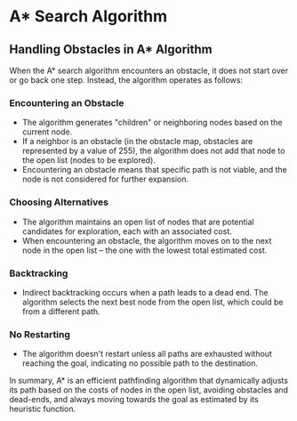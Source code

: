 
# A* Search Algorithm

## Handling Obstacles in A* Algorithm

When the A* search algorithm encounters an obstacle, it does not start over or go back one step. Instead, the algorithm operates as follows:

### Encountering an Obstacle
- The algorithm generates "children" or neighboring nodes based on the current node.
- If a neighbor is an obstacle (in the obstacle map, obstacles are represented by a value of 255), the algorithm does not add that node to the open list (nodes to be explored).
- Encountering an obstacle means that specific path is not viable, and the node is not considered for further expansion.

### Choosing Alternatives
- The algorithm maintains an open list of nodes that are potential candidates for exploration, each with an associated cost.
- When encountering an obstacle, the algorithm moves on to the next node in the open list – the one with the lowest total estimated cost.

### Backtracking
- Indirect backtracking occurs when a path leads to a dead end. The algorithm selects the next best node from the open list, which could be from a different path.

### No Restarting
- The algorithm doesn't restart unless all paths are exhausted without reaching the goal, indicating no possible path to the destination.

In summary, A* is an efficient pathfinding algorithm that dynamically adjusts its path based on the costs of nodes in the open list, avoiding obstacles and dead-ends, and always moving towards the goal as estimated by its heuristic function.
